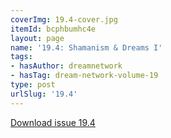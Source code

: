 ```yaml
---
coverImg: 19.4-cover.jpg
itemId: bcphbumhc4e
layout: page
name: '19.4: Shamanism & Dreams I'
tags:
- hasAuthor: dreamnetwork
- hasTag: dream-network-volume-19
type: post
urlSlug: '19.4'
---
```

<a href="../files/pdfs/Volume_19/19.4-Dream-Network-Vol-19-No-4.pdf" download="">Download issue 19.4</a>